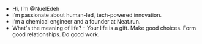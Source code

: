 - Hi, I’m @NuelEdeh
- I’m passionate about human-led, tech-powered innovation.
- I’m a chemical engineer and a founder at Neat.run.
- What's the meaning of life? - Your life is a gift. Make good choices. Form good relationships. Do good work.

<!---
NuelEdeh/NuelEdeh is a ✨ special ✨ repository because its `README.md` (this file) appears on your GitHub profile.
You can click the Preview link to take a look at your changes.
--->
